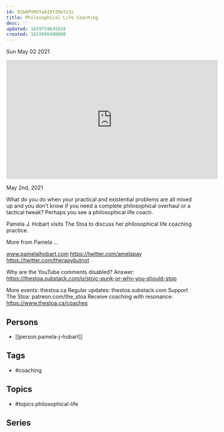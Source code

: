 ```yaml
---
id: 91bAPVHSYaA19fZHoYz1c
title: Philosophical Life Coaching
desc: ''
updated: 1639759645918
created: 1619906400000
---
```





Sun May 02 2021

<iframe width="560" height="315" src="https://www.youtube.com/embed/ZDRdRTgunCg" title="Philosophical Life Coaching w/ Pamela J. Hobart" frameborder="0" allow="accelerometer; autoplay; clipboard-write; encrypted-media; gyroscope; picture-in-picture" allowfullscreen ></iframe>

May 2nd, 2021

What do you do when your practical and existential problems are all mixed up and you don't know if you need a complete philosophical overhaul or a tactical tweak? Perhaps you see a philosophical life coach.

Pamela J. Hobart visits The Stoa to discuss her philosophical life coaching practice.

More from Pamela ...

www.pamelajhobart.com
https://twitter.com/amelapay
https://twitter.com/therapybutnot

Why are the YouTube comments disabled? Answer: https://thestoa.substack.com/p/stoic-punk-or-why-you-should-stop

More events: thestoa.ca
Regular updates: thestoa.substack.com
Support The Stoa: patreon.com/the_stoa
Receive coaching with resonance: https://www.thestoa.ca/coaches

## Persons

- [[person.pamela-j-hobart]]

## Tags

- #coaching

## Topics

- #topics.philosophical-life

## Series



